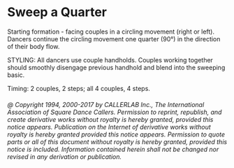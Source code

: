 
# Sweep a Quarter

Starting formation - facing couples in a circling movement
(right or left). Dancers continue the circling movement one quarter (90°)
in the direction of their body flow. 

STYLING: All dancers use  couple handholds. Couples working together should smoothly disengage previous handhold and blend into the sweeping basic.

Timing: 2 couples, 2 steps; all 4 couples, 4 steps.

###### @ Copyright 1994, 2000-2017 by CALLERLAB Inc., The International Association of Square Dance Callers. Permission to reprint, republish, and create derivative works without royalty is hereby granted, provided this notice appears. Publication on the Internet of derivative works without royalty is hereby granted provided this notice appears. Permission to quote parts or all of this document without royalty is hereby granted, provided this notice is included. Information contained herein shall not be changed nor revised in any derivation or publication.
